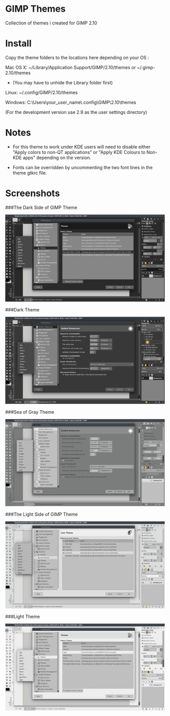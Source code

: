 GIMP Themes
===


Collection of themes i created for GIMP 2.10


Install
===


Copy the theme folders to the locations here depending on your OS :  

Mac OS X: ~/Library/Application Support/GIMP/2.10/themes   or   ~/.gimp-2.10/themes  

  * (You may have to unhide the Library folder first)  

Linux: ~/.config/GIMP/2.10/themes  

Windows: C:\Users\your_user_name\\.config\GIMP\2.10\themes  

(For the development version use 2.9 as the user settings directory)  


Notes
===

  * For this theme to work under KDE users will need to disable either "Apply colors to non-QT applications" or "Apply KDE Colours to Non-KDE apps" depending on the version.

  * Fonts can be overridden by uncommenting the two font lines in the theme gtkrc file.


Screenshots
===

  
###The Dark Side of GIMP Theme  

![alt text](https://raw.githubusercontent.com/Draekko-RAND/gimp-themes/gimp-2_10/screenshots/tdsog.png "The Dark Side of GIMP theme")  

  
###Dark Theme  

![alt text](https://raw.githubusercontent.com/Draekko-RAND/gimp-themes/gimp-2_10/screenshots/dark.png "Dark theme")  

  
###Sea of Gray Theme  

![alt text](https://raw.githubusercontent.com/Draekko-RAND/gimp-themes/gimp-2_10/screenshots/sog.png "Sea of Gray theme")  

  
###The Light Side of GIMP Theme  

![alt text](https://raw.githubusercontent.com/Draekko-RAND/gimp-themes/gimp-2_10/screenshots/tlsog.png "The Light Side of GIMP theme")  

  
###Light Theme  

![alt text](https://raw.githubusercontent.com/Draekko-RAND/gimp-themes/gimp-2_10/screenshots/light.png "Light theme")  



  
